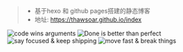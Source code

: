 > - 基于hexo 和 github pages搭建的静态博客
> - 地址: https://thawsoar.github.io/index

![code wins arguments](http://orrscanlu.bkt.clouddn.com/facebook_1.jpg)
![Done is better than perfect](http://orrscanlu.bkt.clouddn.com/facebook_2.jpg)
![say focused & keep shipping](http://orrscanlu.bkt.clouddn.com/facebook_3.jpg)
![move fast & break things](http://orrscanlu.bkt.clouddn.com/facebook_4.jpg)
